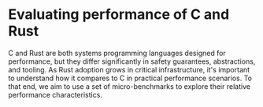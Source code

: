 # Evaluating performance of C and Rust

C and Rust are both systems programming languages designed for performance, but they differ significantly in safety guarantees, abstractions, and tooling. As Rust adoption grows in critical infrastructure, it's important to understand how it compares to C in practical performance scenarios. To that end, we aim to use a set of micro-benchmarks to explore their relative performance characteristics.










